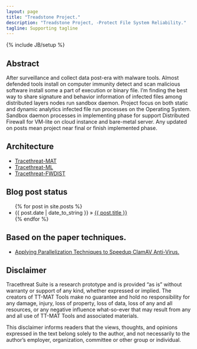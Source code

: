 ```yaml
---
layout: page
title: "Treadstone Project."
description: "Treadstone Project, -Protect File System Reliability."
tagline: Supporting tagline
---
```

{% include JB/setup %}


## Abstract

After surveillance and collect data post-era with malware tools. Almost defended tools install on computer immunity detect and scan malicious software install some a part of execution or binary file. I’m finding the best way to share signature and behavior information of infected files among distributed layers nodes run sandbox daemon. Project focus on both static and dynamic analytics infected file run processes on the Operating System. Sandbox daemon processes in implementing phase for support Distributed Firewall for VM-lite on cloud instance and bare-metal server. Any updated on posts mean project near final or finish implemented phase.

## Architecture

* [Tracethreat-MAT](#)
* [Tracethreat-ML](#)
* [Tracethreat-FWDIST](#)


## Blog post status

<ul class="posts">
  {% for post in site.posts %}
    <li><span>{{ post.date | date_to_string }}</span> &raquo; <a href="{{ BASE_PATH }}{{ post.url }}">{{ post.title }}</a></li>
  {% endfor %}
</ul>

## Based on the paper techniques.

* [Applying Parallelization Techniques to Speedup ClamAV Anti-Virus.](https://www.researchgate.net/publication/262820325_Applying_Parallelization_Techniques_to_Speedup_ClamAV_Anti-Virus)

## Disclaimer

Tracethreat Suite is a research prototype and is provided “as is” without warranty or support of any kind, whether expressed or implied. The creators of TT-MAT Tools make no guarantee and hold no responsibility for any damage, injury, loss of property, loss of data, loss of any and all resources, or any negative influence what-so-ever that may result from any and all use of TT-MAT Tools and associated materials.

This disclaimer informs readers that the views, thoughts, and opinions expressed in the text belong solely to the author, and not necessarily to the author’s employer, organization, committee or other group or individual.
